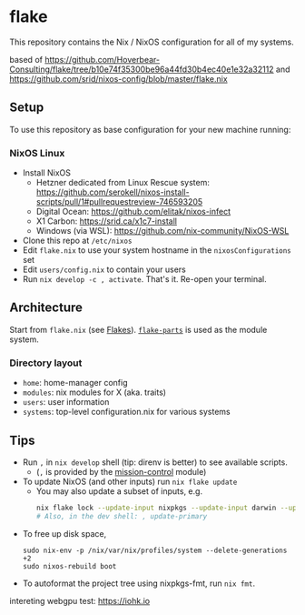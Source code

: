 # flake

This repository contains the Nix / NixOS configuration for all of my systems. 

based of <https://github.com/Hoverbear-Consulting/flake/tree/b10e74f35300be96a44fd30b4ec40e1e32a32112> and <https://github.com/srid/nixos-config/blob/master/flake.nix>

## Setup

To use this repository as base configuration for your new machine running:

### NixOS Linux

- Install NixOS
  - Hetzner dedicated from Linux Rescue system: https://github.com/serokell/nixos-install-scripts/pull/1#pullrequestreview-746593205
  - Digital Ocean: https://github.com/elitak/nixos-infect
  - X1 Carbon: https://srid.ca/x1c7-install
  - Windows (via WSL): https://github.com/nix-community/NixOS-WSL
- Clone this repo at `/etc/nixos`
- Edit `flake.nix` to use your system hostname in the `nixosConfigurations` set
- Edit `users/config.nix` to contain your users
- Run `nix develop -c , activate`. That's it. Re-open your terminal.

## Architecture

Start from `flake.nix` (see [Flakes](https://nixos.wiki/wiki/Flakes)). [`flake-parts`](https://flake.parts/) is used as the module system. 

### Directory layout 

- `home`: home-manager config
- `modules`: nix modules for X (aka. traits)
- `users`: user information
- `systems`: top-level configuration.nix for various systems

## Tips

- Run `,` in `nix develop` shell (tip: direnv is better) to see available scripts.
  - (`,` is provided by the [mission-control](https://github.com/Platonic-Systems/mission-control) module)
- To update NixOS (and other inputs) run `nix flake update`
  - You may also update a subset of inputs, e.g.
      ```sh
      nix flake lock --update-input nixpkgs --update-input darwin --update-input home-manager
      # Also, in the dev shell: , update-primary
      ```
- To free up disk space,
    ```sh-session
    sudo nix-env -p /nix/var/nix/profiles/system --delete-generations +2
    sudo nixos-rebuild boot
    ```
- To autoformat the project tree using nixpkgs-fmt, run `nix fmt`.

intereting webgpu test: https://iohk.io